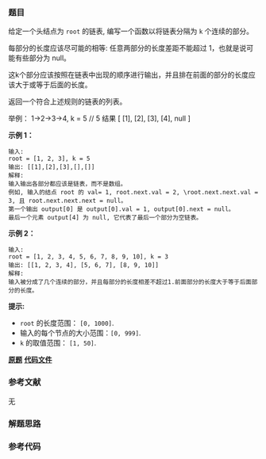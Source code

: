 ### 题目
给定一个头结点为 `root` 的链表, 编写一个函数以将链表分隔为 `k` 个连续的部分。

每部分的长度应该尽可能的相等: 任意两部分的长度差距不能超过 1，也就是说可能有些部分为 null。

这k个部分应该按照在链表中出现的顺序进行输出，并且排在前面的部分的长度应该大于或等于后面的长度。

返回一个符合上述规则的链表的列表。

举例： 1->2->3->4, k = 5 // 5 结果 [ [1], [2], [3], [4], null ]

**示例 1：**

    
    
    输入: 
    root = [1, 2, 3], k = 5
    输出: [[1],[2],[3],[],[]]
    解释:
    输入输出各部分都应该是链表，而不是数组。
    例如, 输入的结点 root 的 val= 1, root.next.val = 2, \root.next.next.val = 3, 且 root.next.next.next = null。
    第一个输出 output[0] 是 output[0].val = 1, output[0].next = null。
    最后一个元素 output[4] 为 null, 它代表了最后一个部分为空链表。
    

**示例 2：**

    
    
    输入: 
    root = [1, 2, 3, 4, 5, 6, 7, 8, 9, 10], k = 3
    输出: [[1, 2, 3, 4], [5, 6, 7], [8, 9, 10]]
    解释:
    输入被分成了几个连续的部分，并且每部分的长度相差不超过1.前面部分的长度大于等于后面部分的长度。
    



**提示:**

  * `root` 的长度范围： `[0, 1000]`.
  * 输入的每个节点的大小范围：`[0, 999]`.
  * `k` 的取值范围： `[1, 50]`.



 **[原题](https://leetcode-cn.com/problems/split-linked-list-in-parts/)**    **[代码文件]()**


### 参考文献
无

### 解题思路




### 参考代码

```go


```




